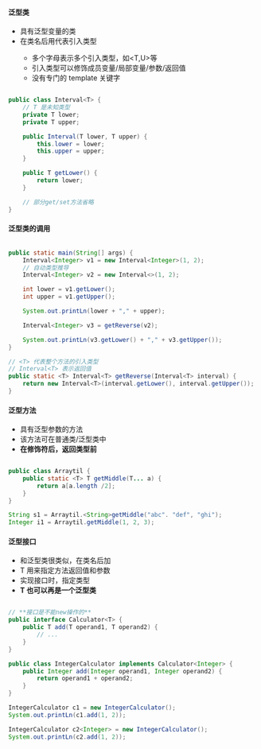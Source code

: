#### 泛型类

- 具有泛型变量的类
- 在类名后用<T>代表引入类型
  - 多个字母表示多个引入类型，如<T,U>等
  - 引入类型可以修饰成员变量/局部变量/参数/返回值
  - 没有专门的 template 关键字

```java

public class Interval<T> {
    // T 是未知类型
    private T lower;
    private T upper;

    public Interval(T lower, T upper) {
        this.lower = lower;
        this.upper = upper;
    }

    public T getLower() {
        return lower;
    }

    // 部分get/set方法省略
}

```

#### 泛型类的调用

```java

public static main(String[] args) {
    Interval<Integer> v1 = new Interval<Integer>(1, 2);
    // 自动类型推导
    Interval<Integer> v2 = new Interval<>(1, 2);

    int lower = v1.getLower();
    int upper = v1.getUpper();

    System.out.printLn(lower + "," + upper);

    Interval<Integer> v3 = getReverse(v2);

    System.out.printLn(v3.getLower() + "," + v3.getUpper());
}

// <T> 代表整个方法的引入类型
// Interval<T> 表示返回值
public static <T> Interval<T> getReverse(Interval<T> interval) {
    return new Interval<T>(interval.getLower(), interval.getUpper());
}

```

#### 泛型方法

- 具有泛型参数的方法
- 该方法可在普通类/泛型类中
- **<T>在修饰符后，返回类型前**

```java

public class Arraytil {
    public static <T> T getMiddle(T... a) {
        return a[a.length /2];
    }
}

String s1 = Arraytil.<String>getMiddle("abc". "def", "ghi");
Integer i1 = Arraytil.getMiddle(1, 2, 3);
```

#### 泛型接口

- 和泛型类很类似，在类名后加<T>
- T 用来指定方法返回值和参数
- 实现接口时，指定类型
- **T 也可以再是一个泛型类**

```java

// **接口是不能new操作的**
public interface Calculator<T> {
    public T add(T operand1, T operand2) {
        // ...
    }
}

public class IntegerCalculator implements Calculator<Integer> {
    public Integer add(Integer operand1, Integer operand2) {
        return operand1 + operand2;
    }
}

IntegerCalculator c1 = new IntegerCalculator();
System.out.printLn(c1.add(1, 2));

IntegerCalculator c2<Integer> = new IntegerCalculator();
System.out.printLn(c2.add(1, 2));

```
